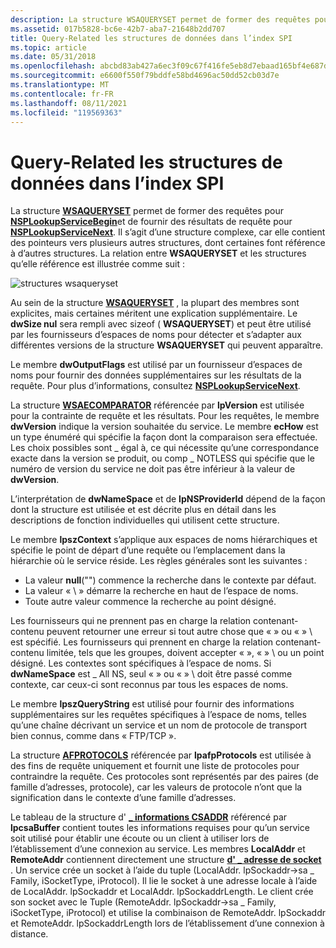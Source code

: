 ```yaml
---
description: La structure WSAQUERYSET permet de former des requêtes pour la fonction NSPLookupServiceBegin et de fournir des résultats de requête pour la fonction NSPLookupServiceNext.
ms.assetid: 017b5828-bc6e-42b7-aba7-21648b2dd707
title: Query-Related les structures de données dans l’index SPI
ms.topic: article
ms.date: 05/31/2018
ms.openlocfilehash: abcbd83ab427a6ec3f09c67f416fe5eb8d7ebaad165bf4e687dfd31dce882cda
ms.sourcegitcommit: e6600f550f79bddfe58bd4696ac50dd52cb03d7e
ms.translationtype: MT
ms.contentlocale: fr-FR
ms.lasthandoff: 08/11/2021
ms.locfileid: "119569363"
---
```

# <a name="query-related-data-structures-in-the-spi"></a>Query-Related les structures de données dans l’index SPI

La structure [**WSAQUERYSET**](/windows/desktop/api/Winsock2/ns-winsock2-wsaquerysetw) permet de former des requêtes pour [**NSPLookupServiceBegin**](/windows/desktop/api/Ws2spi/nc-ws2spi-lpnsplookupservicebegin)et de fournir des résultats de requête pour [**NSPLookupServiceNext**](/windows/desktop/api/Ws2spi/nc-ws2spi-lpnsplookupservicenext). Il s’agit d’une structure complexe, car elle contient des pointeurs vers plusieurs autres structures, dont certaines font référence à d’autres structures. La relation entre **WSAQUERYSET** et les structures qu’elle référence est illustrée comme suit :

![structures wsaqueryset](images/ovrvw3-2.png)

Au sein de la structure [**WSAQUERYSET**](/windows/desktop/api/Winsock2/ns-winsock2-wsaquerysetw) , la plupart des membres sont explicites, mais certaines méritent une explication supplémentaire. Le **dwSize nul** sera rempli avec sizeof ( **WSAQUERYSET**) et peut être utilisé par les fournisseurs d’espaces de noms pour détecter et s’adapter aux différentes versions de la structure **WSAQUERYSET** qui peuvent apparaître.

Le membre **dwOutputFlags** est utilisé par un fournisseur d’espaces de noms pour fournir des données supplémentaires sur les résultats de la requête. Pour plus d’informations, consultez [**NSPLookupServiceNext**](/windows/desktop/api/Ws2spi/nc-ws2spi-lpnsplookupservicenext).

La structure [**WSAECOMPARATOR**](/windows/desktop/api/Winsock2/ne-winsock2-wsaecomparator) référencée par **lpVersion** est utilisée pour la contrainte de requête et les résultats. Pour les requêtes, le membre **dwVersion** indique la version souhaitée du service. Le membre **ecHow** est un type énuméré qui spécifie la façon dont la comparaison sera effectuée. Les choix possibles sont \_ égal à, ce qui nécessite qu’une correspondance exacte dans la version se produit, ou comp \_ NOTLESS qui spécifie que le numéro de version du service ne doit pas être inférieur à la valeur de **dwVersion**.

L’interprétation de **dwNameSpace** et de **lpNSProviderId** dépend de la façon dont la structure est utilisée et est décrite plus en détail dans les descriptions de fonction individuelles qui utilisent cette structure.

Le membre **lpszContext** s’applique aux espaces de noms hiérarchiques et spécifie le point de départ d’une requête ou l’emplacement dans la hiérarchie où le service réside. Les règles générales sont les suivantes :

-   La valeur **null**("") commence la recherche dans le contexte par défaut.
-   La valeur « \\ » démarre la recherche en haut de l’espace de noms.
-   Toute autre valeur commence la recherche au point désigné.

Les fournisseurs qui ne prennent pas en charge la relation contenant-contenu peuvent retourner une erreur si tout autre chose que « » ou « » \\ est spécifié. Les fournisseurs qui prennent en charge la relation contenant-contenu limitée, tels que les groupes, doivent accepter « », « » \\ ou un point désigné. Les contextes sont spécifiques à l’espace de noms. Si **dwNameSpace** est \_ All NS, seul « » ou « » \\ doit être passé comme contexte, car ceux-ci sont reconnus par tous les espaces de noms.

Le membre **lpszQueryString** est utilisé pour fournir des informations supplémentaires sur les requêtes spécifiques à l’espace de noms, telles qu’une chaîne décrivant un service et un nom de protocole de transport bien connus, comme dans « FTP/TCP ».

La structure [**AFPROTOCOLS**](/windows/desktop/api/Winsock2/ns-winsock2-afprotocols) référencée par **lpafpProtocols** est utilisée à des fins de requête uniquement et fournit une liste de protocoles pour contraindre la requête. Ces protocoles sont représentés par des paires (de famille d’adresses, protocole), car les valeurs de protocole n’ont que la signification dans le contexte d’une famille d’adresses.

Le tableau de la structure d' [**\_ informations CSADDR**](/windows/win32/api/ws2def/ns-ws2def-csaddr_info) référencé par **lpcsaBuffer** contient toutes les informations requises pour qu’un service soit utilisé pour établir une écoute ou un client à utiliser lors de l’établissement d’une connexion au service. Les membres **LocalAddr** et **RemoteAddr** contiennent directement une structure [**d' \_ adresse de socket**](/windows/desktop/api/Ws2def/ns-ws2def-socket_address) . Un service crée un socket à l’aide du tuple (LocalAddr. lpSockaddr->sa \_ Family, iSocketType, iProtocol). Il lie le socket à une adresse locale à l’aide de LocalAddr. lpSockaddr et LocalAddr. lpSockaddrLength. Le client crée son socket avec le Tuple (RemoteAddr. lpSockaddr->sa \_ Family, iSocketType, iProtocol) et utilise la combinaison de RemoteAddr. lpSockaddr et RemoteAddr. lpSockaddrLength lors de l’établissement d’une connexion à distance.

 

 
